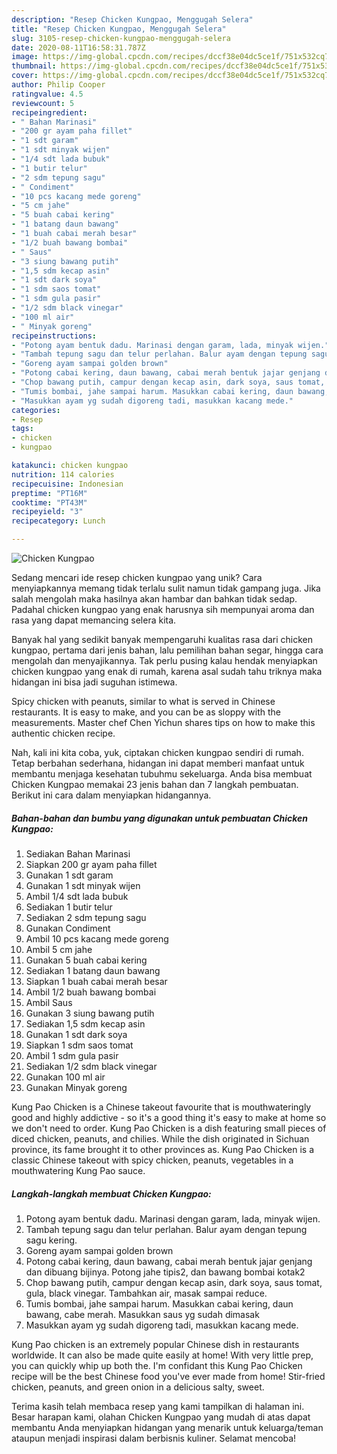 ```yaml
---
description: "Resep Chicken Kungpao, Menggugah Selera"
title: "Resep Chicken Kungpao, Menggugah Selera"
slug: 3105-resep-chicken-kungpao-menggugah-selera
date: 2020-08-11T16:58:31.787Z
image: https://img-global.cpcdn.com/recipes/dccf38e04dc5ce1f/751x532cq70/chicken-kungpao-foto-resep-utama.jpg
thumbnail: https://img-global.cpcdn.com/recipes/dccf38e04dc5ce1f/751x532cq70/chicken-kungpao-foto-resep-utama.jpg
cover: https://img-global.cpcdn.com/recipes/dccf38e04dc5ce1f/751x532cq70/chicken-kungpao-foto-resep-utama.jpg
author: Philip Cooper
ratingvalue: 4.5
reviewcount: 5
recipeingredient:
- " Bahan Marinasi"
- "200 gr ayam paha fillet"
- "1 sdt garam"
- "1 sdt minyak wijen"
- "1/4 sdt lada bubuk"
- "1 butir telur"
- "2 sdm tepung sagu"
- " Condiment"
- "10 pcs kacang mede goreng"
- "5 cm jahe"
- "5 buah cabai kering"
- "1 batang daun bawang"
- "1 buah cabai merah besar"
- "1/2 buah bawang bombai"
- " Saus"
- "3 siung bawang putih"
- "1,5 sdm kecap asin"
- "1 sdt dark soya"
- "1 sdm saos tomat"
- "1 sdm gula pasir"
- "1/2 sdm black vinegar"
- "100 ml air"
- " Minyak goreng"
recipeinstructions:
- "Potong ayam bentuk dadu. Marinasi dengan garam, lada, minyak wijen."
- "Tambah tepung sagu dan telur perlahan. Balur ayam dengan tepung sagu kering."
- "Goreng ayam sampai golden brown"
- "Potong cabai kering, daun bawang, cabai merah bentuk jajar genjang dan dibuang bijinya. Potong jahe tipis2, dan bawang bombai kotak2"
- "Chop bawang putih, campur dengan kecap asin, dark soya, saus tomat, gula, black vinegar. Tambahkan air, masak sampai reduce."
- "Tumis bombai, jahe sampai harum. Masukkan cabai kering, daun bawang, cabe merah. Masukkan saus yg sudah dimasak"
- "Masukkan ayam yg sudah digoreng tadi, masukkan kacang mede."
categories:
- Resep
tags:
- chicken
- kungpao

katakunci: chicken kungpao 
nutrition: 114 calories
recipecuisine: Indonesian
preptime: "PT16M"
cooktime: "PT43M"
recipeyield: "3"
recipecategory: Lunch

---
```



![Chicken Kungpao](https://img-global.cpcdn.com/recipes/dccf38e04dc5ce1f/751x532cq70/chicken-kungpao-foto-resep-utama.jpg)

Sedang mencari ide resep chicken kungpao yang unik? Cara menyiapkannya memang tidak terlalu sulit namun tidak gampang juga. Jika salah mengolah maka hasilnya akan hambar dan bahkan tidak sedap. Padahal chicken kungpao yang enak harusnya sih mempunyai aroma dan rasa yang dapat memancing selera kita.

Banyak hal yang sedikit banyak mempengaruhi kualitas rasa dari chicken kungpao, pertama dari jenis bahan, lalu pemilihan bahan segar, hingga cara mengolah dan menyajikannya. Tak perlu pusing kalau hendak menyiapkan chicken kungpao yang enak di rumah, karena asal sudah tahu triknya maka hidangan ini bisa jadi suguhan istimewa.

Spicy chicken with peanuts, similar to what is served in Chinese restaurants. It is easy to make, and you can be as sloppy with the measurements. Master chef Chen Yichun shares tips on how to make this authentic chicken recipe.


Nah, kali ini kita coba, yuk, ciptakan chicken kungpao sendiri di rumah. Tetap berbahan sederhana, hidangan ini dapat memberi manfaat untuk membantu menjaga kesehatan tubuhmu sekeluarga. Anda bisa membuat Chicken Kungpao memakai 23 jenis bahan dan 7 langkah pembuatan. Berikut ini cara dalam menyiapkan hidangannya.

<!--inarticleads1-->

##### Bahan-bahan dan bumbu yang digunakan untuk pembuatan Chicken Kungpao:

1. Sediakan  Bahan Marinasi
1. Siapkan 200 gr ayam paha fillet
1. Gunakan 1 sdt garam
1. Gunakan 1 sdt minyak wijen
1. Ambil 1/4 sdt lada bubuk
1. Sediakan 1 butir telur
1. Sediakan 2 sdm tepung sagu
1. Gunakan  Condiment
1. Ambil 10 pcs kacang mede goreng
1. Ambil 5 cm jahe
1. Gunakan 5 buah cabai kering
1. Sediakan 1 batang daun bawang
1. Siapkan 1 buah cabai merah besar
1. Ambil 1/2 buah bawang bombai
1. Ambil  Saus
1. Gunakan 3 siung bawang putih
1. Sediakan 1,5 sdm kecap asin
1. Gunakan 1 sdt dark soya
1. Siapkan 1 sdm saos tomat
1. Ambil 1 sdm gula pasir
1. Sediakan 1/2 sdm black vinegar
1. Gunakan 100 ml air
1. Gunakan  Minyak goreng


Kung Pao Chicken is a Chinese takeout favourite that is mouthwateringly good and highly addictive - so it&#39;s a good thing it&#39;s easy to make at home so we don&#39;t need to order. Kung Pao Chicken is a dish featuring small pieces of diced chicken, peanuts, and chilies. While the dish originated in Sichuan province, its fame brought it to other provinces as. Kung Pao Chicken is a classic Chinese takeout with spicy chicken, peanuts, vegetables in a mouthwatering Kung Pao sauce. 

<!--inarticleads2-->

##### Langkah-langkah membuat Chicken Kungpao:

1. Potong ayam bentuk dadu. Marinasi dengan garam, lada, minyak wijen.
1. Tambah tepung sagu dan telur perlahan. Balur ayam dengan tepung sagu kering.
1. Goreng ayam sampai golden brown
1. Potong cabai kering, daun bawang, cabai merah bentuk jajar genjang dan dibuang bijinya. Potong jahe tipis2, dan bawang bombai kotak2
1. Chop bawang putih, campur dengan kecap asin, dark soya, saus tomat, gula, black vinegar. Tambahkan air, masak sampai reduce.
1. Tumis bombai, jahe sampai harum. Masukkan cabai kering, daun bawang, cabe merah. Masukkan saus yg sudah dimasak
1. Masukkan ayam yg sudah digoreng tadi, masukkan kacang mede.


Kung Pao chicken is an extremely popular Chinese dish in restaurants worldwide. It can also be made quite easily at home! With very little prep, you can quickly whip up both the. I&#39;m confidant this Kung Pao Chicken recipe will be the best Chinese food you&#39;ve ever made from home! Stir-fried chicken, peanuts, and green onion in a delicious salty, sweet. 

Terima kasih telah membaca resep yang kami tampilkan di halaman ini. Besar harapan kami, olahan Chicken Kungpao yang mudah di atas dapat membantu Anda menyiapkan hidangan yang menarik untuk keluarga/teman ataupun menjadi inspirasi dalam berbisnis kuliner. Selamat mencoba!

